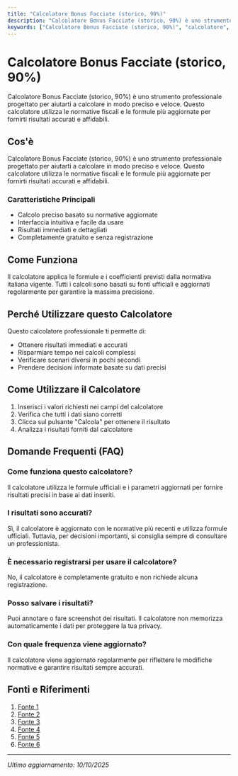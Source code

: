 ```yaml
---
title: "Calcolatore Bonus Facciate (storico, 90%)"
description: "Calcolatore Bonus Facciate (storico, 90%) è uno strumento professionale progettato per aiutarti a calcolare in modo preciso e veloce. Questo calcolatore utilizza le normative fiscali e le formule più aggiornate per fornirti risultati accurati e affidabili."
keywords: ["Calcolatore Bonus Facciate (storico, 90%)", "calcolatore", "calcolo online"]
---
```


# Calcolatore Bonus Facciate (storico, 90%)

Calcolatore Bonus Facciate (storico, 90%) è uno strumento professionale progettato per aiutarti a calcolare in modo preciso e veloce. Questo calcolatore utilizza le normative fiscali e le formule più aggiornate per fornirti risultati accurati e affidabili.

## Cos'è

Calcolatore Bonus Facciate (storico, 90%) è uno strumento professionale progettato per aiutarti a calcolare in modo preciso e veloce. Questo calcolatore utilizza le normative fiscali e le formule più aggiornate per fornirti risultati accurati e affidabili.

### Caratteristiche Principali

- Calcolo preciso basato su normative aggiornate
- Interfaccia intuitiva e facile da usare
- Risultati immediati e dettagliati
- Completamente gratuito e senza registrazione

## Come Funziona

Il calcolatore applica le formule e i coefficienti previsti dalla normativa italiana vigente. Tutti i calcoli sono basati su fonti ufficiali e aggiornati regolarmente per garantire la massima precisione.

## Perché Utilizzare questo Calcolatore

Questo calcolatore professionale ti permette di:

- Ottenere risultati immediati e accurati
- Risparmiare tempo nei calcoli complessi
- Verificare scenari diversi in pochi secondi
- Prendere decisioni informate basate su dati precisi

## Come Utilizzare il Calcolatore

1. Inserisci i valori richiesti nei campi del calcolatore
2. Verifica che tutti i dati siano corretti
3. Clicca sul pulsante "Calcola" per ottenere il risultato
4. Analizza i risultati forniti dal calcolatore

## Domande Frequenti (FAQ)

### Come funziona questo calcolatore?

Il calcolatore utilizza le formule ufficiali e i parametri aggiornati per fornire risultati precisi in base ai dati inseriti.

### I risultati sono accurati?

Sì, il calcolatore è aggiornato con le normative più recenti e utilizza formule ufficiali. Tuttavia, per decisioni importanti, si consiglia sempre di consultare un professionista.

### È necessario registrarsi per usare il calcolatore?

No, il calcolatore è completamente gratuito e non richiede alcuna registrazione.

### Posso salvare i risultati?

Puoi annotare o fare screenshot dei risultati. Il calcolatore non memorizza automaticamente i dati per proteggere la tua privacy.

### Con quale frequenza viene aggiornato?

Il calcolatore viene aggiornato regolarmente per riflettere le modifiche normative e garantire risultati sempre accurati.

## Fonti e Riferimenti

1. [Fonte 1](https://www.edilportale.com/news/2020/02/normativa/bonus-facciate-come-si-calcola-la-superficie-degli-interventi_75032_15.html)
2. [Fonte 2](https://www.studio-pollastrini.it/bonus-facciate-iva/)
3. [Fonte 3](https://biblus.acca.it/bonus-facciate/)
4. [Fonte 4](https://www.iltetto.eu/bonus-facciate-90/)
5. [Fonte 5](https://studiocadau.it/bonus-facciate-detrazione-irpef-del-90/)
6. [Fonte 6](https://ediltecnico.it/bonus-facciate-90-dettagli/)

---

*Ultimo aggiornamento: 10/10/2025*

